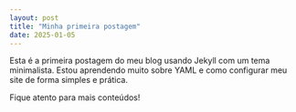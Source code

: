 ```yaml
---
layout: post
title: "Minha primeira postagem"
date: 2025-01-05
---
```


Esta é a primeira postagem do meu blog usando Jekyll com um tema minimalista. Estou aprendendo muito sobre YAML e como configurar meu site de forma simples e prática.

Fique atento para mais conteúdos!
